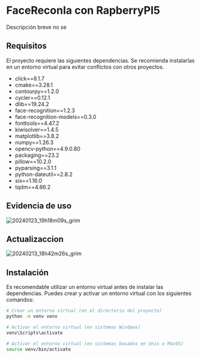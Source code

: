 # FaceReconIa con RapberryPI5

Descripción breve no se 

## Requisitos

El proyecto requiere las siguientes dependencias. Se recomienda instalarlas en un entorno virtual para evitar conflictos con otros proyectos.

- click==8.1.7
- cmake==3.28.1
- contourpy==1.2.0
- cycler==0.12.1
- dlib==19.24.2
- face-recognition==1.2.3
- face-recognition-models==0.3.0
- fonttools==4.47.2
- kiwisolver==1.4.5
- matplotlib==3.8.2
- numpy==1.26.3
- opencv-python==4.9.0.80
- packaging==23.2
- pillow==10.2.0
- pyparsing==3.1.1
- python-dateutil==2.8.2
- six==1.16.0
- tqdm==4.66.2

## Evidencia de uso
![20240123_19h18m09s_grim](https://github.com/victoMR/proyect-facerecon/assets/77412296/f6b60fe7-7904-4957-946b-d142e44ed736)


## Actualizaccion 
![20240213_18h42m26s_grim](https://github.com/victoMR/proyect-facerecon/assets/77412296/ba3cc042-f153-4a3a-9b0a-ceef630c537e)

## Instalación

Es recomendable utilizar un entorno virtual antes de instalar las dependencias. Puedes crear y activar un entorno virtual con los siguientes comandos:

```bash
# Crear un entorno virtual (en el directorio del proyecto)
python -m venv venv

# Activar el entorno virtual (en sistemas Windows)
venv\Scripts\activate

# Activar el entorno virtual (en sistemas basados en Unix o MacOS)
source venv/bin/activate
```

